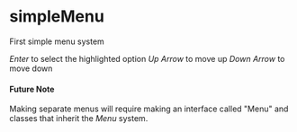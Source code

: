# simpleMenu
First simple menu system

_Enter_ to select the highlighted option
_Up Arrow_ to move up
_Down Arrow_ to move down

#### Future Note

Making separate menus will require making an interface called "Menu" and classes that inherit the _Menu_ system.
